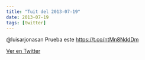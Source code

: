 ```yaml
---
title: "Tuit del 2013-07-19"
date: 2013-07-19
tags: [twitter]
---
```


@luisarjonasan Prueba este https://t.co/ntMn8NddDm



[Ver en Twitter](https://twitter.com/i/web/status/358175315979272192)
